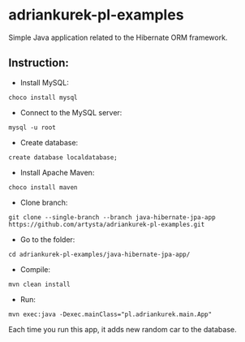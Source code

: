 # adriankurek-pl-examples

Simple Java application related to the Hibernate ORM framework.

## Instruction:

- Install MySQL:

`choco install mysql`

- Connect to the MySQL server:

`mysql -u root`

- Create database:

`create database localdatabase;`

- Install Apache Maven:

`choco install maven`

- Clone branch:

`git clone --single-branch --branch java-hibernate-jpa-app https://github.com/artysta/adriankurek-pl-examples.git`

- Go to the folder:

`cd adriankurek-pl-examples/java-hibernate-jpa-app/`

- Compile:

`mvn clean install`

- Run:

`mvn exec:java -Dexec.mainClass="pl.adriankurek.main.App"`

Each time you run this app, it adds new random car to the database.